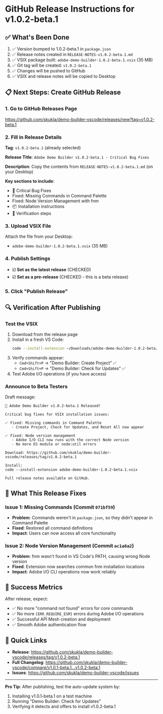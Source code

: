 # GitHub Release Instructions for v1.0.2-beta.1

## ✅ What's Been Done

1. ✅ Version bumped to 1.0.2-beta.1 in `package.json`
2. ✅ Release notes created in `RELEASE-NOTES-v1.0.2-beta.1.md`
3. ✅ VSIX package built: `adobe-demo-builder-1.0.2-beta.1.vsix` (35 MB)
4. ✅ Git tag will be created: `v1.0.2-beta.1`
5. ✅ Changes will be pushed to GitHub
6. ✅ VSIX and release notes will be copied to Desktop

## 📋 Next Steps: Create GitHub Release

### 1. Go to GitHub Releases Page
https://github.com/skukla/demo-builder-vscode/releases/new?tag=v1.0.2-beta.1

### 2. Fill in Release Details

**Tag**: `v1.0.2-beta.1` (already selected)

**Release Title**: `Adobe Demo Builder v1.0.2-beta.1 - Critical Bug Fixes`

**Description**: Copy the contents from `RELEASE-NOTES-v1.0.2-beta.1.md` (on your Desktop)

**Key sections to include**:
- 🐛 Critical Bug Fixes
- Fixed: Missing Commands in Command Palette
- Fixed: Node Version Management with fnm
- 📦 Installation instructions
- 🧪 Verification steps

### 3. Upload VSIX File

Attach the file from your Desktop:
- `adobe-demo-builder-1.0.2-beta.1.vsix` (35 MB)

### 4. Publish Settings

- ☑️ **Set as the latest release** (CHECKED)
- ☑️ **Set as a pre-release** (CHECKED - this is a beta release)

### 5. Click "Publish Release"

## 🔍 Verification After Publishing

### Test the VSIX

1. Download from the release page
2. Install in a fresh VS Code:
   ```bash
   code --install-extension ~/Downloads/adobe-demo-builder-1.0.2-beta.1.vsix
   ```
3. Verify commands appear:
   - `Cmd+Shift+P` → "Demo Builder: Create Project" ✅
   - `Cmd+Shift+P` → "Demo Builder: Check for Updates" ✅
4. Test Adobe I/O operations (if you have access)

### Announce to Beta Testers

Draft message:
```
📢 Adobe Demo Builder v1.0.2-beta.1 Released!

Critical bug fixes for VSIX installation issues:

✅ Fixed: Missing commands in Command Palette
   - Create Project, Check for Updates, and Reset All now appear

✅ Fixed: Node version management
   - Adobe I/O CLI now runs with the correct Node version
   - No more ES module or node:util errors

Download: https://github.com/skukla/demo-builder-vscode/releases/tag/v1.0.2-beta.1

Install:
code --install-extension adobe-demo-builder-1.0.2-beta.1.vsix

Full release notes available on GitHub.
```

## 📝 What This Release Fixes

### Issue 1: Missing Commands (Commit `071bf59`)
- **Problem**: Commands weren't in `package.json`, so they didn't appear in Command Palette
- **Fixed**: Restored all command definitions
- **Impact**: Users can now access all core functionality

### Issue 2: Node Version Management (Commit `ac1a6a2`)
- **Problem**: fnm wasn't found in VS Code's PATH, causing wrong Node version
- **Fixed**: Extension now searches common fnm installation locations
- **Impact**: Adobe I/O CLI operations now work reliably

## 🎯 Success Metrics

After release, expect:
- ✅ No more "command not found" errors for core commands
- ✅ No more `[ERR_REQUIRE_ESM]` errors during Adobe I/O operations
- ✅ Successful API Mesh creation and deployment
- ✅ Smooth Adobe authentication flow

## 🔗 Quick Links

- **Release**: https://github.com/skukla/demo-builder-vscode/releases/tag/v1.0.2-beta.1
- **Full Changelog**: https://github.com/skukla/demo-builder-vscode/compare/v1.0.1-beta.1...v1.0.2-beta.1
- **Issues**: https://github.com/skukla/demo-builder-vscode/issues

---

**Pro Tip**: After publishing, test the auto-update system by:
1. Installing v1.0.1-beta.1 on a test machine
2. Running "Demo Builder: Check for Updates"
3. Verifying it detects and offers to install v1.0.2-beta.1

